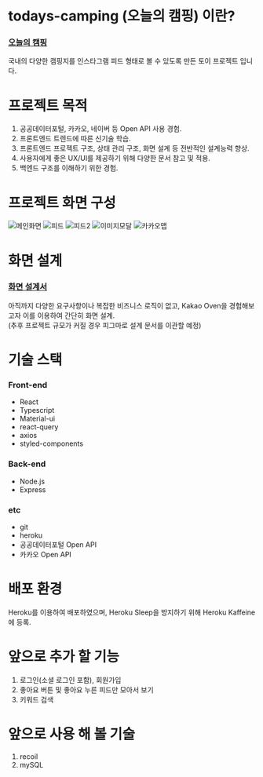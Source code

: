 # todays-camping (오늘의 캠핑) 이란?
### [오늘의 캠핑](https://todays-camping.herokuapp.com/)  
국내의 다양한 캠핑지를 인스타그램 피드 형태로 볼 수 있도록 만든 토이 프로젝트 입니다. 


# 프로젝트 목적
 1. 공공데이터포털, 카카오, 네이버 등 Open API 사용 경험.
 2. 프론트엔드 트렌드에 따른 신기술 학습.
 3. 프론트엔드 프로젝트 구조, 상태 관리 구조, 화면 설계 등 전반적인 설계능력 향상.
 4. 사용자에게 좋은 UX/UI를 제공하기 위해 다양한 문서 참고 및 적용.
 5. 백엔드 구조를 이해하기 위한 경험.


# 프로젝트 화면 구성
![메인화면](https://user-images.githubusercontent.com/53800164/146910463-34ae1bd8-59f6-4696-b18f-f6ec9cad78b3.png)
![피드](https://user-images.githubusercontent.com/53800164/146910473-0d82efe8-e0f1-49b7-9aa8-0b859d66ff2b.png)
![피드2](https://user-images.githubusercontent.com/53800164/146910477-5951231b-88fa-4b97-97cd-bf8d8569f032.png)
![이미지모달](https://user-images.githubusercontent.com/53800164/146910466-9384c01c-7ada-41c3-a6f4-4f72e4e41dfd.png)
![카카오맵](https://user-images.githubusercontent.com/53800164/146910471-4c3da0d3-e7a8-458a-988c-453c14a2ddfb.png)


# 화면 설계
### [화면 설계서](https://ovenapp.io/project/yv9X0PCMjLFKuiQ6kZLqx9Y3NDxikBy1#jFRbf)  
아직까지 다양한 요구사항이나 복잡한 비즈니스 로직이 없고, Kakao Oven을 경험해보고자 이를 이용하여 간단히 화면 설계.  
(추후 프로젝트 규모가 커질 경우 피그마로 설계 문서를 이관할 예정)  


# 기술 스택
### Front-end
- React
- Typescript
- Material-ui
- react-query
- axios
- styled-components

### Back-end
- Node.js
- Express

### etc
- git
- heroku
- 공공데이터포털 Open API
- 카카오 Open API


# 배포 환경
Heroku를 이용하여 배포하였으며, Heroku Sleep을 방지하기 위해 Heroku Kaffeine에 등록.


# 앞으로 추가 할 기능
1. 로그인(소셜 로그인 포함), 회원가입
2. 좋아요 버튼 및 좋아요 누른 피드만 모아서 보기
3. 키워드 검색

# 앞으로 사용 해 볼 기술
1. recoil
2. mySQL

